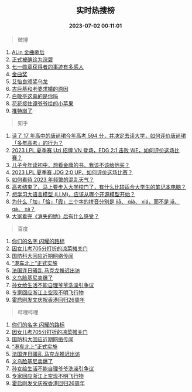 <div align="center"><h2>实时热搜榜</h2><h4>2023-07-02 00:11:01</h4></div>

> 微博  

1. [ALin 金曲歌后](https://s.weibo.com/weibo?q=ALin%20%E9%87%91%E6%9B%B2%E6%AD%8C%E5%90%8E&t=31&band_rank=1&Refer=top)<br />
2. [正式被确诊为浣碧](https://s.weibo.com/weibo?q=%23%E6%AD%A3%E5%BC%8F%E8%A2%AB%E7%A1%AE%E8%AF%8A%E4%B8%BA%E6%B5%A3%E7%A2%A7%23&t=31&band_rank=2&Refer=top)<br />
3. [七一勋章获得者的事迹有多感人](https://s.weibo.com/weibo?q=%23%E4%B8%83%E4%B8%80%E5%8B%8B%E7%AB%A0%E8%8E%B7%E5%BE%97%E8%80%85%E7%9A%84%E4%BA%8B%E8%BF%B9%E6%9C%89%E5%A4%9A%E6%84%9F%E4%BA%BA%23&t=31&band_rank=3&Refer=top)<br />
4. [金曲奖](https://s.weibo.com/weibo?q=%E9%87%91%E6%9B%B2%E5%A5%96&t=31&band_rank=4&Refer=top)<br />
5. [艾怡良颁奖乌龙](https://s.weibo.com/weibo?q=%23%E8%89%BE%E6%80%A1%E8%89%AF%E9%A2%81%E5%A5%96%E4%B9%8C%E9%BE%99%23&t=31&band_rank=5&Refer=top)<br />
6. [古巨基和老婆求婚的原因](https://s.weibo.com/weibo?q=%23%E5%8F%A4%E5%B7%A8%E5%9F%BA%E5%92%8C%E8%80%81%E5%A9%86%E6%B1%82%E5%A9%9A%E7%9A%84%E5%8E%9F%E5%9B%A0%23&t=31&band_rank=6&Refer=top)<br />
7. [白敬亭这真的是你吗](https://s.weibo.com/weibo?q=%23%E7%99%BD%E6%95%AC%E4%BA%AD%E8%BF%99%E7%9C%9F%E7%9A%84%E6%98%AF%E4%BD%A0%E5%90%97%23&t=31&band_rank=7&Refer=top)<br />
8. [花花接住谭爷爷给的小苹果](https://s.weibo.com/weibo?q=%23%E8%8A%B1%E8%8A%B1%E6%8E%A5%E4%BD%8F%E8%B0%AD%E7%88%B7%E7%88%B7%E7%BB%99%E7%9A%84%E5%B0%8F%E8%8B%B9%E6%9E%9C%23&t=31&band_rank=8&Refer=top)<br />
9. [推特崩了](https://s.weibo.com/weibo?q=%E6%8E%A8%E7%89%B9%E5%B4%A9%E4%BA%86&t=31&band_rank=9&Refer=top)<br />

> 知乎  

1. [读了 17 年高中的唐尚珺今年高考 594 分，并决定去读大学，如何评价唐尚珺「多年高考」的行为？](https://www.zhihu.com/question/609651139)<br />
2. [2023 LPL 夏季赛 Uzi 招牌 VN 登场，EDG 2:1 击败 WE，如何评价这场比赛？](https://www.zhihu.com/question/609805906)<br />
3. [儿子今年读初中，想看金庸的书，我该不该给他买？](https://www.zhihu.com/question/609342307)<br />
4. [2023 LPL 夏季赛 JDG 2:0 UP，如何评价这场比赛？](https://www.zhihu.com/question/609792660)<br />
5. [如何看待 2023 年频繁的混乱天气？](https://www.zhihu.com/question/597012158)<br />
6. [高考结束了，马上要步入大学校门了，有什么比较适合大学生的笔记本电脑？](https://www.zhihu.com/question/606656875)<br />
7. [想学习大语言模型 (LLM)，应该从哪个开源模型开始？](https://www.zhihu.com/question/608820310)<br />
8. [为什么「加」「恰」「霞」三个字的拼音分别是 jiā、 qià、 xiá，而不是 jā、 qà、 xá？](https://www.zhihu.com/question/609163323)<br />
9. [大家看完《消失的她》后有什么感受？](https://www.zhihu.com/question/609070712)<br />

> 百度  

1. [你们的名字 闪耀的路标](https://www.baidu.com/s?wd=%E4%BD%A0%E4%BB%AC%E7%9A%84%E5%90%8D%E5%AD%97+%E9%97%AA%E8%80%80%E7%9A%84%E8%B7%AF%E6%A0%87&sa=fyb_news&rsv_dl=fyb_news)<br />
2. [因女儿考705分打折的凉菜摊关门](https://www.baidu.com/s?wd=%E5%9B%A0%E5%A5%B3%E5%84%BF%E8%80%83705%E5%88%86%E6%89%93%E6%8A%98%E7%9A%84%E5%87%89%E8%8F%9C%E6%91%8A%E5%85%B3%E9%97%A8&sa=fyb_news&rsv_dl=fyb_news)<br />
3. [国防科大回应近期网络传闻](https://www.baidu.com/s?wd=%E5%9B%BD%E9%98%B2%E7%A7%91%E5%A4%A7%E5%9B%9E%E5%BA%94%E8%BF%91%E6%9C%9F%E7%BD%91%E7%BB%9C%E4%BC%A0%E9%97%BB&sa=fyb_news&rsv_dl=fyb_news)<br />
4. [“港车北上”正式实施](https://www.baidu.com/s?wd=%E2%80%9C%E6%B8%AF%E8%BD%A6%E5%8C%97%E4%B8%8A%E2%80%9D%E6%AD%A3%E5%BC%8F%E5%AE%9E%E6%96%BD&sa=fyb_news&rsv_dl=fyb_news)<br />
5. [法国连日骚乱 马克龙推迟出访](https://www.baidu.com/s?wd=%E6%B3%95%E5%9B%BD%E8%BF%9E%E6%97%A5%E9%AA%9A%E4%B9%B1+%E9%A9%AC%E5%85%8B%E9%BE%99%E6%8E%A8%E8%BF%9F%E5%87%BA%E8%AE%BF&sa=fyb_news&rsv_dl=fyb_news)<br />
6. [义乌脸基尼卖爆了](https://www.baidu.com/s?wd=%E4%B9%89%E4%B9%8C%E8%84%B8%E5%9F%BA%E5%B0%BC%E5%8D%96%E7%88%86%E4%BA%86&sa=fyb_news&rsv_dl=fyb_news)<br />
7. [孙女给生活不能自理爷爷洗澡引争议](https://www.baidu.com/s?wd=%E5%AD%99%E5%A5%B3%E7%BB%99%E7%94%9F%E6%B4%BB%E4%B8%8D%E8%83%BD%E8%87%AA%E7%90%86%E7%88%B7%E7%88%B7%E6%B4%97%E6%BE%A1%E5%BC%95%E4%BA%89%E8%AE%AE&sa=fyb_news&rsv_dl=fyb_news)<br />
8. [专家回应浙江上空现不明飞行物](https://www.baidu.com/s?wd=%E4%B8%93%E5%AE%B6%E5%9B%9E%E5%BA%94%E6%B5%99%E6%B1%9F%E4%B8%8A%E7%A9%BA%E7%8E%B0%E4%B8%8D%E6%98%8E%E9%A3%9E%E8%A1%8C%E7%89%A9&sa=fyb_news&rsv_dl=fyb_news)<br />
9. [霍启刚发文庆祝香港回归26周年](https://www.baidu.com/s?wd=%E9%9C%8D%E5%90%AF%E5%88%9A%E5%8F%91%E6%96%87%E5%BA%86%E7%A5%9D%E9%A6%99%E6%B8%AF%E5%9B%9E%E5%BD%9226%E5%91%A8%E5%B9%B4&sa=fyb_news&rsv_dl=fyb_news)<br />

> 哔哩哔哩  

1. [你们的名字 闪耀的路标](https://www.baidu.com/s?wd=%E4%BD%A0%E4%BB%AC%E7%9A%84%E5%90%8D%E5%AD%97+%E9%97%AA%E8%80%80%E7%9A%84%E8%B7%AF%E6%A0%87&sa=fyb_news&rsv_dl=fyb_news)<br />
2. [因女儿考705分打折的凉菜摊关门](https://www.baidu.com/s?wd=%E5%9B%A0%E5%A5%B3%E5%84%BF%E8%80%83705%E5%88%86%E6%89%93%E6%8A%98%E7%9A%84%E5%87%89%E8%8F%9C%E6%91%8A%E5%85%B3%E9%97%A8&sa=fyb_news&rsv_dl=fyb_news)<br />
3. [国防科大回应近期网络传闻](https://www.baidu.com/s?wd=%E5%9B%BD%E9%98%B2%E7%A7%91%E5%A4%A7%E5%9B%9E%E5%BA%94%E8%BF%91%E6%9C%9F%E7%BD%91%E7%BB%9C%E4%BC%A0%E9%97%BB&sa=fyb_news&rsv_dl=fyb_news)<br />
4. [“港车北上”正式实施](https://www.baidu.com/s?wd=%E2%80%9C%E6%B8%AF%E8%BD%A6%E5%8C%97%E4%B8%8A%E2%80%9D%E6%AD%A3%E5%BC%8F%E5%AE%9E%E6%96%BD&sa=fyb_news&rsv_dl=fyb_news)<br />
5. [法国连日骚乱 马克龙推迟出访](https://www.baidu.com/s?wd=%E6%B3%95%E5%9B%BD%E8%BF%9E%E6%97%A5%E9%AA%9A%E4%B9%B1+%E9%A9%AC%E5%85%8B%E9%BE%99%E6%8E%A8%E8%BF%9F%E5%87%BA%E8%AE%BF&sa=fyb_news&rsv_dl=fyb_news)<br />
6. [义乌脸基尼卖爆了](https://www.baidu.com/s?wd=%E4%B9%89%E4%B9%8C%E8%84%B8%E5%9F%BA%E5%B0%BC%E5%8D%96%E7%88%86%E4%BA%86&sa=fyb_news&rsv_dl=fyb_news)<br />
7. [孙女给生活不能自理爷爷洗澡引争议](https://www.baidu.com/s?wd=%E5%AD%99%E5%A5%B3%E7%BB%99%E7%94%9F%E6%B4%BB%E4%B8%8D%E8%83%BD%E8%87%AA%E7%90%86%E7%88%B7%E7%88%B7%E6%B4%97%E6%BE%A1%E5%BC%95%E4%BA%89%E8%AE%AE&sa=fyb_news&rsv_dl=fyb_news)<br />
8. [专家回应浙江上空现不明飞行物](https://www.baidu.com/s?wd=%E4%B8%93%E5%AE%B6%E5%9B%9E%E5%BA%94%E6%B5%99%E6%B1%9F%E4%B8%8A%E7%A9%BA%E7%8E%B0%E4%B8%8D%E6%98%8E%E9%A3%9E%E8%A1%8C%E7%89%A9&sa=fyb_news&rsv_dl=fyb_news)<br />
9. [霍启刚发文庆祝香港回归26周年](https://www.baidu.com/s?wd=%E9%9C%8D%E5%90%AF%E5%88%9A%E5%8F%91%E6%96%87%E5%BA%86%E7%A5%9D%E9%A6%99%E6%B8%AF%E5%9B%9E%E5%BD%9226%E5%91%A8%E5%B9%B4&sa=fyb_news&rsv_dl=fyb_news)<br />

